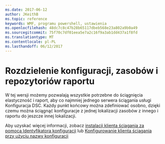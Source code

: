 ```yaml
---
ms.date: 2017-06-12
author: JKeithB
ms.topic: reference
keywords: WMF, programu powershell, ustawienia
ms.openlocfilehash: 48dc7c8c47b28b65117dbeb568e23a802a9b0a49
ms.sourcegitcommit: 75f70c7df01eea5e7a2c16f9a3ab1dd437a1f8fd
ms.translationtype: MT
ms.contentlocale: pl-PL
ms.lasthandoff: 06/12/2017
---
```

# <a name="separation-of-configuration-resource-and-report-repositories"></a>Rozdzielenie konfiguracji, zasobów i repozytoriów raportu

W tej wersji możemy pozwalają wszystkie potrzebne do ściągnięcia elastyczność i raport, aby co najmniej jednego serwera ściągania usługi Konfiguracja DSC. Każdy punkt końcowy można zdefiniować osobno, dzięki czemu można ściągnąć konfiguracje z jednej lokalizacji zasobów z innego i raportu do jeszcze innej lokalizacji. 

Aby uzyskać więcej informacji, zobacz [instalacji klienta ściągania za pomocą Identyfikatora konfiguracji](https://msdn.microsoft.com/powershell/dsc/pullclientconfigid) lub [Konfigurowanie klienta ściągania przy użyciu nazwy konfiguracji](https://msdn.microsoft.com/powershell/dsc/pullclientconfignames)

